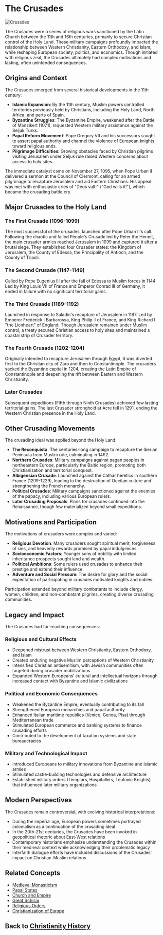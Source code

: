# The Crusades

![Crusades](../../images/crusades.jpg)

The Crusades were a series of religious wars sanctioned by the Latin Church between the 11th and 16th centuries, primarily to secure Christian control of the Holy Land. These military campaigns profoundly impacted the relationship between Western Christianity, Eastern Orthodoxy, and Islam, while reshaping European society, politics, and economics. Though initiated with religious zeal, the Crusades ultimately had complex motivations and lasting, often unintended consequences.

## Origins and Context

The Crusades emerged from several historical developments in the 11th century:

- **Islamic Expansion**: By the 11th century, Muslim powers controlled territories previously held by Christians, including the Holy Land, North Africa, and parts of Spain.
- **Byzantine Struggles**: The Byzantine Empire, weakened after the Battle of Manzikert (1071), requested Western military assistance against the Seljuk Turks.
- **Papal Reform Movement**: Pope Gregory VII and his successors sought to assert papal authority and channel the violence of European knights toward religious ends.
- **Pilgrimage Difficulties**: Growing obstacles faced by Christian pilgrims visiting Jerusalem under Seljuk rule raised Western concerns about access to holy sites.

The immediate catalyst came on November 27, 1095, when Pope Urban II delivered a sermon at the Council of Clermont, calling for an armed pilgrimage to recapture Jerusalem and aid Eastern Christians. His appeal was met with enthusiastic cries of "Deus vult!" ("God wills it!"), which became the crusading battle cry.

## Major Crusades to the Holy Land

### The First Crusade (1096-1099)
The most successful of the crusades, launched after Pope Urban II's call. Following the chaotic and failed People's Crusade led by Peter the Hermit, the main crusader armies reached Jerusalem in 1099 and captured it after a brutal siege. They established four Crusader states: the Kingdom of Jerusalem, the County of Edessa, the Principality of Antioch, and the County of Tripoli.

### The Second Crusade (1147-1149)
Called by Pope Eugenius III after the fall of Edessa to Muslim forces in 1144. Led by King Louis VII of France and Emperor Conrad III of Germany, it ended in failure with no significant territorial gains.

### The Third Crusade (1189-1192)
Launched in response to Saladin's recapture of Jerusalem in 1187. Led by Emperor Frederick I Barbarossa, King Philip II of France, and King Richard I "the Lionheart" of England. Though Jerusalem remained under Muslim control, a treaty secured Christian access to holy sites and maintained a coastal strip of Crusader territory.

### The Fourth Crusade (1202-1204)
Originally intended to recapture Jerusalem through Egypt, it was diverted first to the Christian city of Zara and then to Constantinople. The crusaders sacked the Byzantine capital in 1204, creating the Latin Empire of Constantinople and deepening the rift between Eastern and Western Christianity.

### Later Crusades
Subsequent expeditions (Fifth through Ninth Crusades) achieved few lasting territorial gains. The last Crusader stronghold at Acre fell in 1291, ending the Western Christian presence in the Holy Land.

## Other Crusading Movements

The crusading ideal was applied beyond the Holy Land:

- **The Reconquista**: The centuries-long campaign to recapture the Iberian Peninsula from Muslim rule, culminating in 1492.
- **Northern Crusades**: Military campaigns against pagan peoples in northeastern Europe, particularly the Baltic region, promoting both Christianization and territorial conquest.
- **Albigensian Crusade**: Launched against the Cathar heretics in southern France (1209-1229), leading to the destruction of Occitan culture and strengthening the French monarchy.
- **Political Crusades**: Military campaigns sanctioned against the enemies of the papacy, including various European rulers.
- **Later Crusading Proposals**: Plans for crusades continued into the Renaissance, though few materialized beyond small expeditions.

## Motivations and Participation

The motivations of crusaders were complex and varied:

- **Religious Devotion**: Many crusaders sought spiritual merit, forgiveness of sins, and heavenly rewards promised by papal indulgences.
- **Socioeconomic Factors**: Younger sons of nobility with limited inheritance prospects sought land and wealth.
- **Political Ambitions**: Some rulers used crusades to enhance their prestige and extend their influence.
- **Adventure and Social Pressure**: The desire for glory and the social expectation of participating in crusades motivated knights and nobles.

Participation extended beyond military combatants to include clergy, women, children, and non-combatant pilgrims, creating diverse crusading communities.

## Legacy and Impact

The Crusades had far-reaching consequences:

### Religious and Cultural Effects
- Deepened mistrust between Western Christianity, Eastern Orthodoxy, and Islam
- Created enduring negative Muslim perceptions of Western Christianity
- Intensified Christian antisemitism, with Jewish communities often targeted during crusader mobilizations
- Expanded Western Europeans' cultural and intellectual horizons through increased contact with Byzantine and Islamic civilizations

### Political and Economic Consequences
- Weakened the Byzantine Empire, eventually contributing to its fall
- Strengthened European monarchies and papal authority
- Enhanced Italian maritime republics (Venice, Genoa, Pisa) through Mediterranean trade
- Stimulated European commerce and banking systems to finance crusading efforts
- Contributed to the development of taxation systems and state bureaucracies

### Military and Technological Impact
- Introduced Europeans to military innovations from Byzantine and Islamic armies
- Stimulated castle-building technologies and defensive architecture
- Established military orders (Templars, Hospitallers, Teutonic Knights) that influenced later military organizations

## Modern Perspectives

The Crusades remain controversial, with evolving historical interpretations:

- During the imperial age, European powers sometimes portrayed colonialism as a continuation of the crusading ideal
- In the 20th-21st centuries, the Crusades have been invoked in geopolitical rhetoric about East-West relations
- Contemporary historians emphasize understanding the Crusades within their medieval context while acknowledging their problematic legacy
- Interfaith dialogue efforts have included discussions of the Crusades' impact on Christian-Muslim relations

## Related Concepts
- [Medieval Monasticism](./medieval_monasticism.md)
- [Papal States](./papal_states.md)
- [Church and Empire](./church_and_empire.md)
- [Great Schism](./great_schism.md)
- [Religious Orders](./religious_orders.md)
- [Christianization of Europe](./christianization_europe.md)

## Back to [Christianity History](./README.md)
